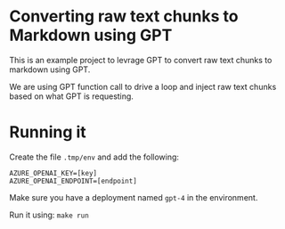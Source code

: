 # Converting raw text chunks to Markdown using GPT
This is an example project to levrage GPT to convert raw text chunks to markdown using GPT.

We are using GPT function call to drive a loop and inject raw text chunks based on what GPT is requesting.

# Running it

Create the file `.tmp/env` and add the following:

    AZURE_OPENAI_KEY=[key]
    AZURE_OPENAI_ENDPOINT=[endpoint]

Make sure you have a deployment named `gpt-4` in the environment.

Run it using: `make run`